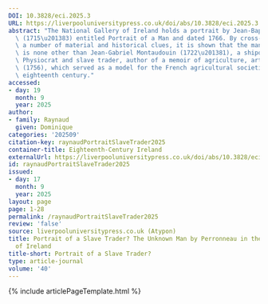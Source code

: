 ```yaml
---
DOI: 10.3828/eci.2025.3
URL: https://liverpooluniversitypress.co.uk/doi/abs/10.3828/eci.2025.3
abstract: "The National Gallery of Ireland holds a portrait by Jean-Baptiste Perronneau\
  \ (1715\u201383) entitled Portrait of a Man and dated 1766. By cross-referencing\
  \ a number of material and historical clues, it is shown that the man portrayed\
  \ is none other than Jean-Gabriel Montaudouin (1722\u201381), a shipowner from Nantes,\
  \ Physiocrat and slave trader, author of a memoir of agriculture, arts, and commerce\
  \ (1756), which served as a model for the French agricultural societies of the late\
  \ eighteenth century."
accessed:
- day: 19
  month: 9
  year: 2025
author:
- family: Raynaud
  given: Dominique
categories: '202509'
citation-key: raynaudPortraitSlaveTrader2025
container-title: Eighteenth-Century Ireland
externalUrl: https://liverpooluniversitypress.co.uk/doi/abs/10.3828/eci.2025.3
id: raynaudPortraitSlaveTrader2025
issued:
- day: 17
  month: 9
  year: 2025
layout: page
page: 1-28
permalink: /raynaudPortraitSlaveTrader2025
review: 'false'
source: liverpooluniversitypress.co.uk (Atypon)
title: Portrait of a Slave Trader? The Unknown Man by Perronneau in the National Gallery
  of Ireland
title-short: Portrait of a Slave Trader?
type: article-journal
volume: '40'
---
```

{% include articlePageTemplate.html %}